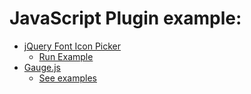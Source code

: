 # JavaScript Plugin example:

- [jQuery Font Icon Picker](https://fonticonpicker.github.io/)
    - [Run Example](https://htmlpreview.github.io/?https://github.com/Afirestriker/JavaScript/blob/main/Plugin/jQuery-Font-Icon-Picker/index.html)
- [Gauge.js](https://bernii.github.io/gauge.js/)
    - [See examples](https://github.com/Afirestriker/JavaScript/tree/main/Plugin/Gauge.js)

